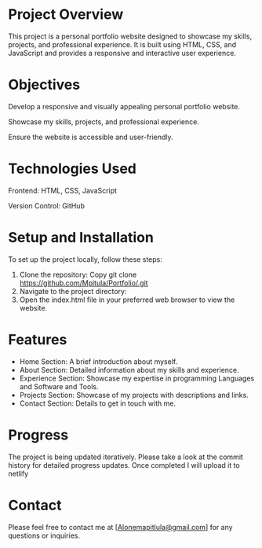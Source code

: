# Project Overview
This project is a personal portfolio website designed to showcase my skills, projects, and professional experience. It is built using HTML, CSS, and JavaScript and provides a responsive and interactive user experience.

# Objectives
Develop a responsive and visually appealing personal portfolio website.

Showcase my skills, projects, and professional experience.

Ensure the website is accessible and user-friendly.

# Technologies Used
Frontend: HTML, CSS, JavaScript

Version Control: GitHub

# Setup and Installation
To set up the project locally, follow these steps:

1. Clone the repository:
Copy
git clone https://github.com/Mpitula/Portfolio/.git
3. Navigate to the project directory:
4. Open the index.html file in your preferred web browser to view the website.

# Features
+ Home Section: A brief introduction about myself.
+ About Section: Detailed information about my skills and experience.
+ Experience Section: Showcase my expertise in programming Languages and Software and Tools.
+ Projects Section: Showcase of my projects with descriptions and links.
+ Contact Section: Details to get in touch with me.

# Progress
The project is being updated iteratively. Please take a look at the commit history for detailed progress updates.
Once completed I will upload it to netlify
# Contact
Please feel free to contact me at [Alonemapitlula@gmail.com] for any questions or inquiries.
